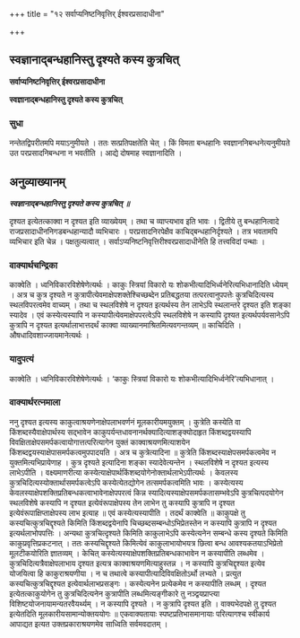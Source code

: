 +++
title = "१२ सर्वाप्यनिष्टनिवृत्तिर् ईश्वरप्रसादाधीना"

+++


## स्वज्ञानाद्बन्धहानिस्तु दृश्यते कस्य कुत्रचित्

**सर्वाप्यनिष्टनिवृत्तिर् ईश्वरप्रसादाधीना**

**स्वज्ञानाद्बन्धहानिस्तु दृश्यते कस्य कुत्रचित्**

### **सुधा**

नन्तेतद्विपरीतमपि मयाऽनुमीयते । ततः सत्प्रतिपक्षतेति चेत् । किं विमता बन्धहानिः स्वज्ञाननिबन्धनेत्यनुमीयते उत परप्रसादनिबन्धना न भवतीति । आद्ये दोषमाह स्वज्ञानादिति ।

## **अनुव्याख्यानम्**

***स्वज्ञानाद्बन्धहानिस्तु दृश्यते कस्य कुत्रचित् ॥***

दृश्यत इत्येतत्काक्वा न दृश्यत इति व्याख्येयम् । तथा च व्याप्त्यभाव इति भावः । द्वितीये तु बन्धहानित्वादे राजप्रसादाधीननिगडबन्धहान्यादौ व्यभिचारः । परप्रसादनिरपेक्षैव काचिद्बन्धहानिर्दृश्यते । तत्र भवतामपि व्यभिचार इति चेन्न । पक्षतुल्यत्वात् । सर्वाऽप्यनिष्टनिवृत्तिरीश्वरप्रसादाधीनेति हि तत्त्वविदां पन्थाः ।

### **वाक्यार्थचन्द्रिका**

काक्वेति । ध्वनिविकारविशेषेणेत्यर्थः । काकुः स्त्रियां विकारो यः शोकभीत्यादिभिर्ध्वनेरित्यभिधानादिति ध्येयम् । अत्र च कुत्र दृश्यते न कुत्रापीत्येवमाक्षेपशक्तेश्चिच्छब्देन प्रतिबद्धतया तत्परत्वानुपपत्तेः कुत्रचिदित्यस्य स्थलविपरत्वमेव वाच्यम् । तथा च स्थलविशेषे न दृश्यत इत्यर्थस्य तेन लाभेऽपि स्थलान्तरे दृश्यत इति शङ्का स्यादेव । एवं कस्येत्यस्यापि न कस्यापीत्येवमाक्षेपपरत्वेऽपि स्थलविशेषे न कस्यापि दृश्यत इत्यर्थपर्यवसानेऽपि कुत्रापि न दृश्यत इत्यर्थालाभात्तदर्थं काक्वा व्याख्यानमाश्रितमित्यवगन्तव्यम् ॥ काचिदिति । औषधादिवशाज्जायमानेत्यर्थः ।

### **यादुपत्यं**

काक्वेति । ध्वनिविकारविशेषेणेत्यर्थः । ‘काकुः स्त्रियां विकारो यः शोकभीत्यादिभिर्ध्वनेरि’त्यभिधानात् ।

### **वाक्यार्थरत्नमाला**

ननु दृश्यत इत्यस्य काकुत्वाश्रयणेनाक्षेपलाभवर्णनं मूलकारीयमयुक्तम् । कुत्रेति कस्येति वा किंशब्दस्यैवाक्षेपार्थस्य सद्भावेन काकुपर्यन्तधावनानर्थक्यादित्याशङ्क्योदाहृत किंशब्दद्वयस्यापि विवक्षिताक्षेपसमर्पकत्वायोगात्तत्परित्यागेन युक्तं काक्वाश्रयणमित्याशयेन किंशब्दद्वयस्याक्षेपासमर्पकत्वमुपपादयति । अत्र च कुत्रेत्यादिना ॥ कुत्रेति किंशब्दस्याक्षेपसमर्पकत्वमेव न युक्तमित्यभिप्रायेणाह । कुत्र दृश्यते इत्यादिना शङ्का स्यादेवेत्यन्तेन । स्थलविशेषे न दृश्यत इत्यस्य लाभेऽपीति । वक्ष्यमाणरीत्या कस्येत्याक्षेपार्थकिंशब्दयोगेनोक्तार्थलाभेऽपीत्यर्थः । केवलस्य कुत्रचिदित्यस्योक्तार्थासमर्पकत्वेऽपि कस्येत्येतद्योगेन तत्समर्पकत्वमिति भावः । कस्येत्यस्य केवलस्याक्षेपशक्तिप्रतिबन्धकत्वाभावेनाक्षेपपरत्वं किन्न स्यादित्यस्याक्षेपसमर्पकतासम्भवेऽपि कुत्रचित्पदयोगेन स्थलविशेषे कस्यापि न दृश्यत इत्येवंरूपाक्षेपस्य तेन लाभेन तु कस्यापि कुत्रापि न दृश्यत इत्येवंरूपाक्षिप्ताक्षेपस्य लाभ इत्याह ॥ एवं कस्येत्यस्यापीति । तदर्थं काक्वेति ॥ काकुपक्षे तु कस्यचित्कुत्रचिद्दृश्यते किमिति किंशब्दद्वयेनापि चिच्छब्दसम्बन्धोऽभिप्रेतस्तेन न कस्यापि कुत्रापि न दृश्यत इत्यर्थलाभोपपत्तिः । अन्यथा कुत्रचित्दृश्यते किमिति काकुलाभेऽपि कस्येत्यनेन सम्बन्धे कस्य दृश्यते किमिति काकुप्रवृत्तिप्रकटनात् । ततः कस्यचिद्दृश्यते किमित्येवं काकुलाभायोभयत्र छित्वा बन्ध आवश्यकतयाऽभिप्रेतो मूलटीकयोरिति ज्ञातव्यम् । केचित् कस्येत्यस्याक्षेपशक्तिप्रतिबन्धकाभावेन न कस्यापीति लब्धमेव । कुत्रचिदित्यत्रैवाक्षेपलाभाय दृश्यत इत्यत्र काक्वाश्रयणमित्याहुस्तन्न । न कस्यापि कुत्रचिद्दृश्यत इत्येव योजयित्वा हि काकुराश्रयणीया । न च तथात्वे कस्यापीत्यादिविवक्षितोऽर्थो लभ्यते । प्रत्युत कस्यचित्कुत्रचिद्दृश्यत इत्येवार्थलाभप्रसङ्गः । कस्येत्यनेन प्रत्येकमेव न कस्यापीति लब्धम् । दृश्यत इत्येतत्काकुयोगेन तु कुत्रचिदित्यनेन कुत्रापीति लब्धमित्यङ्गीकारे तु नञ्द्वयप्राप्त्या विशिष्टयोजनायामन्यतरवैयर्थ्यम् । न कस्यापि दृश्यते । न कुत्रापि दृश्यत इति । वाक्यभेदपक्षे तु दृश्यत इत्येतदिति मूलकारीयसामान्योक्तययोगः ॥ एकवाक्यतायाः स्पष्टप्रतिभासमानायाः परित्यागश्च स्वीकार्य आपाद्यत इत्यत उक्तप्रकाराश्रयणमेव साध्विति सर्वमवदातम् ।

